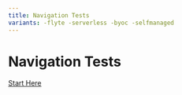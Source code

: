 ```yaml
---
title: Navigation Tests
variants: -flyte -serverless -byoc -selfmanaged
---
```


# Navigation Tests

[Start Here](./test1)
